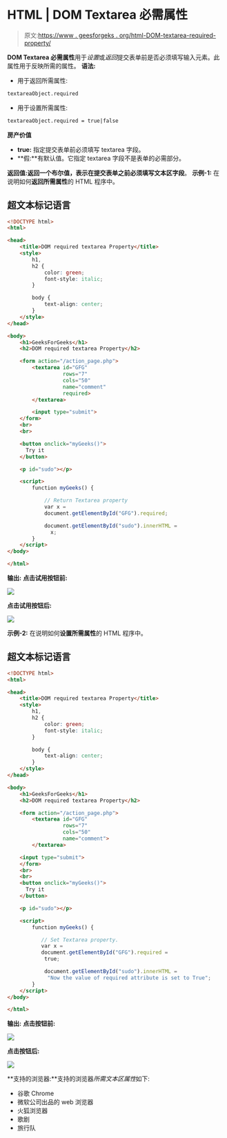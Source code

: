 # HTML | DOM Textarea 必需属性

> 原文:[https://www . geesforgeks . org/html-DOM-textarea-required-property/](https://www.geeksforgeeks.org/html-dom-textarea-required-property/)

**DOM Textarea 必需属性**用于*设置*或*返回*提交表单前是否必须填写输入元素。此属性用于反映所需的属性。
**语法:**

*   用于返回所需属性:

```html
textareaObject.required
```

*   用于设置所需属性:

```html
textareaObject.required = true|false
```

**房产价值**

*   **true:** 指定提交表单前必须填写 textarea 字段。
*   **假:**有默认值。它指定 textarea 字段不是表单的必需部分。

**返回值:**返回一个布尔值，表示在提交表单之前必须填写**文本区字段**。
**示例-1:** 在说明如何**返回所需属性**的 HTML 程序中。

## 超文本标记语言

```html
<!DOCTYPE html>
<html>

<head>
    <title>DOM required textarea Property</title>
    <style>
        h1,
        h2 {
            color: green;
            font-style: italic;
        }

        body {
            text-align: center;
        }
    </style>
</head>

<body>
    <h1>GeeksForGeeks</h1>
    <h2>DOM required textarea Property</h2>

    <form action="/action_page.php">
        <textarea id="GFG"
                  rows="7"
                  cols="50"
                  name="comment"
                  required>
        </textarea>

        <input type="submit">
    </form>
    <br>
    <br>

    <button onclick="myGeeks()">
      Try it
    </button>

    <p id="sudo"></p>

    <script>
        function myGeeks() {

            // Return Textarea property
            var x =
            document.getElementById("GFG").required;

            document.getElementById("sudo").innerHTML =
              x;
        }
    </script>
</body>

</html>
```

**输出:**
**点击试用按钮前:**

![](img/c8e71a39d7a984ac2849589c04dab39d.png)

**点击试用按钮后:**

![](img/9122c4fd70dbada7de6c0f1365c3b67f.png)

**示例-2:** 在说明如何**设置所需属性**的 HTML 程序中。

## 超文本标记语言

```html
<!DOCTYPE html>
<html>

<head>
    <title>DOM required textarea Property</title>
    <style>
        h1,
        h2 {
            color: green;
            font-style: italic;
        }

        body {
            text-align: center;
        }
    </style>
</head>

<body>
    <h1>GeeksForGeeks</h1>
    <h2>DOM required textarea Property</h2>

    <form action="/action_page.php">
        <textarea id="GFG"
                  rows="7"
                  cols="50"
                  name="comment">
        </textarea>

    <input type="submit">
    </form>
    <br>
    <br>
    <button onclick="myGeeks()">
      Try it
    </button>

    <p id="sudo"></p>

    <script>
        function myGeeks() {

           // Set Textarea property.
           var x =
           document.getElementById("GFG").required =
            true;

            document.getElementById("sudo").innerHTML =
             "Now the value of required attribute is set to True";
        }
    </script>
</body>

</html>
```

**输出:**
**点击按钮前:**

![](img/c8e71a39d7a984ac2849589c04dab39d.png)

**点击按钮后:**

![](img/2e24a250bb14f453cf8b08ed2c834bfc.png)

**支持的浏览器:**支持的浏览器*所需文本区属性*如下:

*   谷歌 Chrome
*   微软公司出品的 web 浏览器
*   火狐浏览器
*   歌剧
*   旅行队